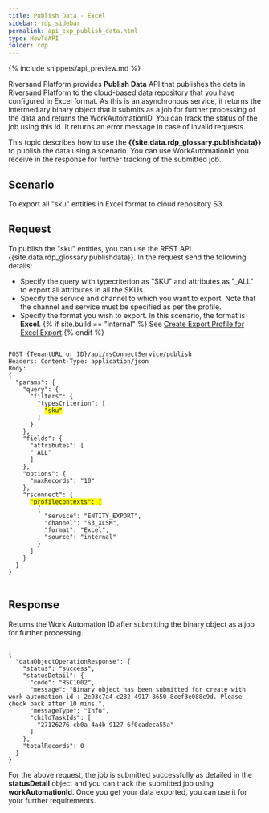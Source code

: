 ```yaml
---
title: Publish Data - Excel
sidebar: rdp_sidebar
permalink: api_exp_publish_data.html
type: HowToAPI
folder: rdp
---
```


{% include snippets/api_preview.md %}

Riversand Platform provides **Publish Data** API that publishes the data in Riversand Platform to the cloud-based data repository that you have configured in Excel format. As this is an asynchronous service, it returns the intermediary binary object that it submits as a job for further processing of the data and returns the WorkAutomationID. You can track the status of the job using this Id. It returns an error message in case of invalid requests.

This topic describes how to use the **{{site.data.rdp_glossary.publishdata}}** to publish the data using a scenario. You can use WorkAutomationId you receive in the response for further tracking of the submitted job.

## Scenario

To export all "sku" entities in Excel format to cloud repository S3.

## Request

To publish the "sku" entities, you can use the REST API {{site.data.rdp_glossary.publishdata}}. In the request send the following details:

* Specify the query with typecriterion as "SKU" and attributes as "_ALL" to export all attributes in all the SKUs.
* Specify the service and channel to which you want to export. Note that the channel and service must be specified as per the profile.
* Specify the format you wish to export. In this scenario, the format is **Excel**. {% if site.build == "internal" %} See [Create Export Profile for Excel Export](api_create_exp_profile_config_excel.html).{% endif %}

<pre>
<code>
POST {TenantURL or ID}/api/rsConnectService/publish
Headers: Content-Type: application/json
Body:
{
  "params": {
    "query": {
      "filters": {
        "typesCriterion": [
          <span style="background-color: #FFFF00">"sku"</span>
        ]
      }
    },
    "fields": {
      "attributes": [
      "_ALL"
      ]
    },
    "options": {
      "maxRecords": "10"
    },
    "rsconnect": {
      <span style="background-color: #FFFF00">"profilecontexts": [</span>
        {
          "service": "ENTITY_EXPORT",
          "channel": "S3_XLSM",
          "format": "Excel",
          "source": "internal"
        }
      ]
    }
  }
}
</code>
</pre>

## Response

Returns the Work Automation ID after submitting the binary object as a job for further processing.

<pre><code>
{
  "dataObjectOperationResponse": {
    "status": "success",
    "statusDetail": {
      "code": "RSC1002",
      "message": "Binary object has been submitted for create with work automation id : 2e93c7a4-c282-4917-8650-8cef3e088c9d. Please check back after 10 mins.",
      "messageType": "Info",
      "childTaskIds": [
        "27126276-cb0a-4a4b-9127-6f0cadeca55a"
      ]
    },
    "totalRecords": 0
  }
}
</code></pre>

For the above request, the job is submitted successfully as detailed in the **statusDetail** object and you can track the submitted job using **workAutomationId**. Once you get your data exported, you can use it for your further requirements.